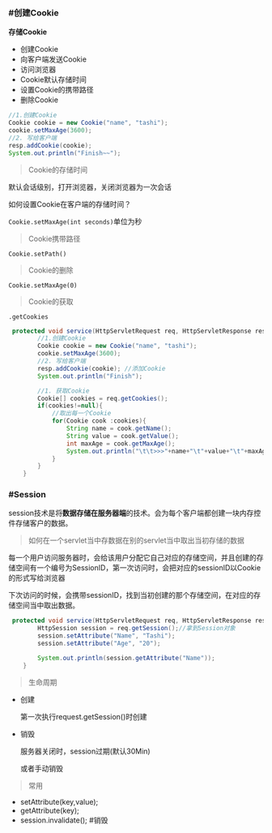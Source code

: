 


### #创建Cookie

**存储Cookie**

- 创建Cookie
- 向客户端发送Cookie
- 访问浏览器
- Cookie默认存储时间
- 设置Cookie的携带路径
- 删除Cookie

```java
//1.创建Cookie
Cookie cookie = new Cookie("name", "tashi");
cookie.setMaxAge(3600);
//2. 写给客户端
resp.addCookie(cookie);
System.out.println("Finish~~");
```

> Cookie的存储时间

默认会话级别，打开浏览器，关闭浏览器为一次会话

如何设置Cookie在客户端的存储时间？

`Cookie.setMaxAge(int seconds)`单位为秒

> Cookie携带路径

`Cookie.setPath()`

> Cookie的删除

`Cookie.setMaxAge(0)`

> Cookie的获取

`.getCookies`


```java
 protected void service(HttpServletRequest req, HttpServletResponse resp) throws ServletException, IOException {
        //1.创建Cookie
        Cookie cookie = new Cookie("name", "tashi");
        cookie.setMaxAge(3600);
        //2. 写给客户端
        resp.addCookie(cookie); //添加Cookie
        System.out.println("Finish");

        //1. 获取Cookie
        Cookie[] cookies = req.getCookies();
        if(cookies!=null){
            //取出每一个Cookie
            for(Cookie cook :cookies){
                String name = cook.getName();
                String value = cook.getValue();
                int maxAge = cook.getMaxAge();
                System.out.println("\t\t>>>"+name+"\t"+value+"\t"+maxAge);
            }
        }
    }
```



### #Session 

session技术是将**数据存储在服务器端**的技术。会为每个客户端都创建一块内存控件存储客户的数据。


> 如何在一个servlet当中存数据在别的servlet当中取出当初存储的数据

每一个用户访问服务器时，会给该用户分配它自己对应的存储空间，并且创建的存储空间有一个编号为SessionID，第一次访问时，会把对应的sessionID以Cookie的形式写给浏览器

下次访问的时候，会携带sessionID，找到当初创建的那个存储空间，在对应的存储空间当中取出数据。

```java
 protected void service(HttpServletRequest req, HttpServletResponse resp) throws ServletException, IOException {
        HttpSession session = req.getSession();//拿到Session对象
        session.setAttribute("Name", "Tashi");
        session.setAttribute("Age", "20");

        System.out.println(session.getAttribute("Name"));
    }
```

> 生命周期

- 创建

	第一次执行request.getSession()时创建

- 销毁
	
	服务器关闭时，session过期(默认30Min)

	或者手动销毁


> 常用

- setAttribute(key,value);
- getAttribute(key);
- session.invalidate(); #销毁